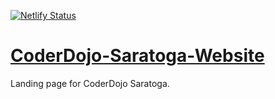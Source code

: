 [![Netlify Status](https://api.netlify.com/api/v1/badges/262dab0c-ea86-4c35-88f0-a513fd620dd0/deploy-status)](https://app.netlify.com/sites/coderdojosaratoga/deploys)

# [CoderDojo-Saratoga-Website](https://coderdojosaratoga.netlify.app/)
Landing page for CoderDojo Saratoga.
